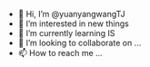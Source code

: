 - 👋 Hi, I’m @yuanyangwangTJ
- 👀 I’m interested in new things
- 🌱 I’m currently learning IS
- 💞️ I’m looking to collaborate on ...
- 📫 How to reach me ...

<!---
yuanyangwangTJ/yuanyangwangTJ is a ✨ special ✨ repository because its `README.md` (this file) appears on your GitHub profile.
You can click the Preview link to take a look at your changes.
--->

